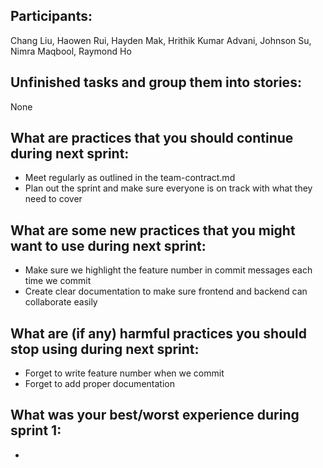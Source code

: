 ## Participants: 
Chang Liu, Haowen Rui, Hayden Mak, Hrithik Kumar Advani, Johnson Su, Nimra Maqbool, Raymond Ho

## Unfinished tasks and group them into stories: 
None

## What are practices that you should continue during next sprint:
- Meet regularly as outlined in the team-contract.md
- Plan out the sprint and make sure everyone is on track with what they need to cover

## What are some new practices that you might want to use during next sprint:
- Make sure we highlight the feature number in commit messages each time we commit
- Create clear documentation to make sure frontend and backend can collaborate easily

## What are (if any) harmful practices you should stop using during next sprint:
- Forget to write feature number when we commit
- Forget to add proper documentation

## What was your best/worst experience during sprint 1:
- 